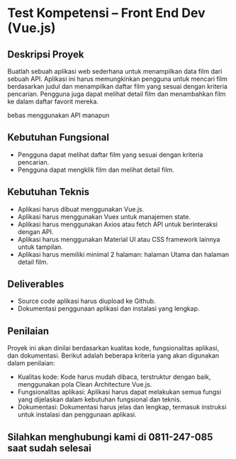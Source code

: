 
# Test Kompetensi – Front End Dev (Vue.js)

## Deskripsi Proyek 
Buatlah sebuah aplikasi web sederhana untuk menampilkan data film dari sebuah API. Aplikasi ini harus memungkinkan pengguna untuk mencari film berdasarkan judul dan menampilkan daftar film yang sesuai dengan kriteria pencarian. Pengguna juga dapat melihat detail film dan menambahkan film ke dalam daftar favorit mereka.






bebas menggunakan API manapun

## Kebutuhan Fungsional
-   Pengguna dapat melihat daftar film yang sesuai dengan kriteria pencarian.
-   Pengguna dapat mengklik film dan melihat detail film.
## Kebutuhan Teknis
-   Aplikasi harus dibuat menggunakan Vue.js.
-   Aplikasi harus menggunakan Vuex untuk manajemen state.
-   Aplikasi harus menggunakan Axios atau fetch API untuk berinteraksi dengan API.
-   Aplikasi harus menggunakan Material UI atau CSS framework lainnya untuk tampilan.
-   Aplikasi harus memiliki minimal 2 halaman: halaman Utama dan halaman detail film.


## Deliverables
-   Source code aplikasi harus diupload ke Github.
-   Dokumentasi penggunaan aplikasi dan instalasi yang lengkap.



## Penilaian
Proyek ini akan dinilai berdasarkan kualitas kode, fungsionalitas aplikasi, dan dokumentasi. Berikut adalah beberapa kriteria yang akan digunakan dalam penilaian:
-   Kualitas kode: Kode harus mudah dibaca, terstruktur dengan baik, menggunakan pola Clean Architecture Vue.js.
-   Fungsionalitas aplikasi: Aplikasi harus dapat melakukan semua fungsi yang dijelaskan dalam kebutuhan fungsional dan teknis.
-   Dokumentasi: Dokumentasi harus jelas dan lengkap, termasuk instruksi untuk instalasi dan penggunaan aplikasi.

## Silahkan menghubungi kami di 0811-247-085 saat sudah selesai

